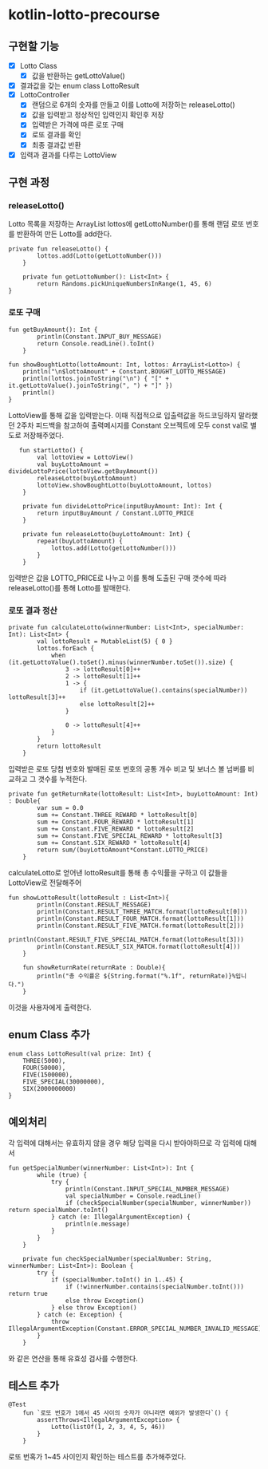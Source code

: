# kotlin-lotto-precourse

## 구현할 기능

- [X] Lotto Class
    - [X] 값을 반환하는 getLottoValue()
- [X] 결과값을 갖는 enum class LottoResult
- [X] LottoController
    - [X] 랜덤으로 6개의 숫자를 만들고 이를 Lotto에 저장하는 releaseLotto()
    - [X] 값을 입력받고 정상적인 입력인지 확인후 저장
    - [X] 입력받은 가격에 따른 로또 구매
    - [X] 로또 결과를 확인
    - [X] 최종 결과값 반환
- [X] 입력과 결과를 다루는 LottoView

## 구현 과정

### releaseLotto()

Lotto 목록을 저장하는 ArrayList lottos에 getLottoNumber()를 통해 랜덤 로또 번호를 반환하여 만든 Lotto를 add한다.

```
private fun releaseLotto() {
        lottos.add(Lotto(getLottoNumber()))
    }
    
    private fun getLottoNumber(): List<Int> {
        return Randoms.pickUniqueNumbersInRange(1, 45, 6)
}
```

### 로또 구매

```
fun getBuyAmount(): Int {
        println(Constant.INPUT_BUY_MESSAGE)
        return Console.readLine().toInt()
    }

fun showBoughtLotto(lottoAmount: Int, lottos: ArrayList<Lotto>) {
    println("\n$lottoAmount" + Constant.BOUGHT_LOTTO_MESSAGE)
    println(lottos.joinToString("\n") { "[" + it.getLottoValue().joinToString(", ") + "]" })
    println()
}
```
LottoView를 통해 값을 입력받는다.
이때 직접적으로 입출력값을 하드코딩하지 말라했던 2주차 피드백을 참고하여 출력메시지를 Constant 오브젝트에 모두 const val로 별도로 저장해주었다.


```
   fun startLotto() {
        val lottoView = LottoView()
        val buyLottoAmount = divideLottoPrice(lottoView.getBuyAmount())
        releaseLotto(buyLottoAmount)
        lottoView.showBoughtLotto(buyLottoAmount, lottos)
    }

    private fun divideLottoPrice(inputBuyAmount: Int): Int {
        return inputBuyAmount / Constant.LOTTO_PRICE
    }

    private fun releaseLotto(buyLottoAmount: Int) {
        repeat(buyLottoAmount) {
            lottos.add(Lotto(getLottoNumber()))
        }
    }
```
입력받은 값을 LOTTO_PRICE로 나누고 이를 통해 도출된 구매 갯수에 따라 releaseLotto()를 통해 Lotto를 발매한다.

### 로또 결과 정산
```
private fun calculateLotto(winnerNumber: List<Int>, specialNumber: Int): List<Int> {
        val lottoResult = MutableList(5) { 0 }
        lottos.forEach {
            when (it.getLottoValue().toSet().minus(winnerNumber.toSet()).size) {
                3 -> lottoResult[0]++
                2 -> lottoResult[1]++
                1 -> {
                    if (it.getLottoValue().contains(specialNumber)) lottoResult[3]++
                    else lottoResult[2]++
                }

                0 -> lottoResult[4]++
            }
        }
        return lottoResult
    }
```
입력받은 로또 당첨 번호와 발매된 로또 번호의 공통 개수 비교 및 보너스 볼 넘버를 비교하고 그 갯수를 누적한다.

```
private fun getReturnRate(lottoResult: List<Int>, buyLottoAmount: Int) : Double{
        var sum = 0.0
        sum += Constant.THREE_REWARD * lottoResult[0]
        sum += Constant.FOUR_REWARD * lottoResult[1]
        sum += Constant.FIVE_REWARD * lottoResult[2]
        sum += Constant.FIVE_SPECIAL_REWARD * lottoResult[3]
        sum += Constant.SIX_REWARD * lottoResult[4]
        return sum/(buyLottoAmount*Constant.LOTTO_PRICE)
    }
```
calculateLotto로 얻어낸 lottoResult를 통해 총 수익률을 구하고 이 값들을 LottoView로 전달해주어
```
fun showLottoResult(lottoResult : List<Int>){
        println(Constant.RESULT_MESSAGE)
        println(Constant.RESULT_THREE_MATCH.format(lottoResult[0]))
        println(Constant.RESULT_FOUR_MATCH.format(lottoResult[1]))
        println(Constant.RESULT_FIVE_MATCH.format(lottoResult[2]))
        println(Constant.RESULT_FIVE_SPECIAL_MATCH.format(lottoResult[3]))
        println(Constant.RESULT_SIX_MATCH.format(lottoResult[4]))
    }

    fun showReturnRate(returnRate : Double){
        println("총 수익률은 ${String.format("%.1f", returnRate)}%입니다.")
    }

```

이것을 사용자에게 출력한다.

## enum Class 추가
```
enum class LottoResult(val prize: Int) {
    THREE(5000),
    FOUR(50000),
    FIVE(1500000),
    FIVE_SPECIAL(30000000),
    SIX(2000000000)
}
```

## 예외처리
각 입력에 대해서는 유효하지 않을 경우 해당 입력을 다시 받아야하므로 각 입력에 대해서 
```
fun getSpecialNumber(winnerNumber: List<Int>): Int {
        while (true) {
            try {
                println(Constant.INPUT_SPECIAL_NUMBER_MESSAGE)
                val specialNumber = Console.readLine()
                if (checkSpecialNumber(specialNumber, winnerNumber)) return specialNumber.toInt()
            } catch (e: IllegalArgumentException) {
                println(e.message)
            }
        }
    }

    private fun checkSpecialNumber(specialNumber: String, winnerNumber: List<Int>): Boolean {
        try {
            if (specialNumber.toInt() in 1..45) {
                if (!winnerNumber.contains(specialNumber.toInt())) return true
                else throw Exception()
            } else throw Exception()
        } catch (e: Exception) {
            throw IllegalArgumentException(Constant.ERROR_SPECIAL_NUMBER_INVALID_MESSAGE)
        }
    }
```

와 같은 연산을 통해 유효성 검사를 수행한다.

## 테스트 추가
```
@Test
    fun `로또 번호가 1에서 45 사이의 숫자가 아니라면 예외가 발생한다`() {
        assertThrows<IllegalArgumentException> {
            Lotto(listOf(1, 2, 3, 4, 5, 46))
        }
    }
```
로또 번혹가 1~45 사이인지 확인하는 테스트를 추가해주었다.